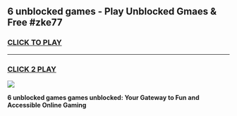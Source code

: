 
## 6 unblocked games - Play Unblocked Gmaes & Free #zke77
<h3>
<a href="https://news.freeplayer.one?title=6_unblocked_games&ref=03M">CLICK TO PLAY</a></h3>
<hr>

<h3>
<a href="https://news.freeplayer.one?title=6_unblocked_games&ref=03M">CLICK 2 PLAY</a>
  
</h3>

<a href="https://news.freeplayer.one?title=6_unblocked_games&ref=03M"><img src="https://clearcache.store/games.png"></a>


**6 unblocked games games unblocked: Your Gateway to Fun and Accessible Online Gaming**
